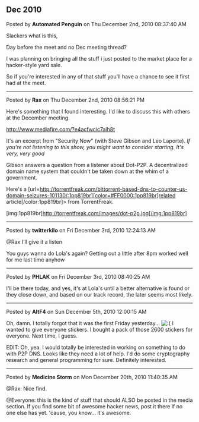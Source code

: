 ## Dec 2010
Posted by **Automated Penguin** on Thu December 2nd, 2010 08:37:40 AM

Slackers what is this,

Day before the meet and no Dec meeting thread?

I was planning on bringing all the stuff i just posted to the market place for a hacker-style yard sale.

So if you're interested in any of that stuff you'll have a chance to see it first had at the meet.

--------------------------------------------------------------------------------

Posted by **Rax** on Thu December 2nd, 2010 08:56:21 PM

Here's something that I found interesting. I'd like to discuss this with others at the December meeting.

<!-- m --><a class="postlink" href="http://www.mediafire.com/?e4acfwcic7aih8t">http://www.mediafire.com/?e4acfwcic7aih8t</a><!-- m -->

It's an excerpt from "Security Now" (with Steve Gibson and Leo Laporte).  _If you're not listening to this show, you might want to consider starting. It's very, very good_

Gibson answers a question from a listener about Dot-P2P. A decentralized domain name system that couldn't be taken down at the whim of a government.

Here's a [url=http://torrentfreak.com/bittorrent-based-dns-to-counter-us-domain-seizures-101130/:1pp819br][color=#FF0000:1pp819br]related article[/color:1pp819br]> from TorrentFreak.

[img:1pp819br]http://torrentfreak.com/images/dot-p2p.jpg[/img:1pp819br]

--------------------------------------------------------------------------------

Posted by **twitterkilo** on Fri December 3rd, 2010 12:24:13 AM

@Rax I'll give it a listen

You guys wanna do Lola's again? Getting out a little after 8pm worked well for me last time anyhow

--------------------------------------------------------------------------------

Posted by **PHLAK** on Fri December 3rd, 2010 08:40:25 AM

I'll be there today, and yes, it's at Lola's until a better alternative is found or they close down, and based on our track record, the later seems most likely.

--------------------------------------------------------------------------------

Posted by **AltF4** on Sun December 5th, 2010 12:00:15 AM

Oh, damn. I totally forgot that it was the first Friday yesterday... <!-- s:( --><img src="{SMILIES_PATH}/icon_e_sad.gif" alt=":(" title="Sad" /><!-- s:( --> I wanted to give everyone stickers. I bought a pack of those 2600 stickers for everyone. Next time, I guess.

EDIT: Oh, yea. I would totally be interested in working on something to do with P2P DNS. Looks like they need a lot of help. I'd do some cryptography research and general programming for sure. Definitely interested.

--------------------------------------------------------------------------------

Posted by **Medicine Storm** on Mon December 20th, 2010 11:40:35 AM

@Rax: Nice find.

@Everyone: this is the kind of stuff that should ALSO be posted in the media section. If you find some bit of awesome hacker news, post it there if no one else has yet. 'cause, you know... it's awesome.
